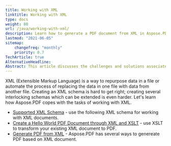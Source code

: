 ```yaml
---
title: Working with XML 
linktitle: Working with XML
type: docs
weight: 80
url: /java/working-with-xml/
description: Learn how to generate a PDF document from XML in Aspose.PDF for Java
lastmod: "2021-06-05"
sitemap:
    changefreq: "monthly"
    priority: 0.7
TechArticle: true 
AlternativeHeadline: 
Abstract: This article discusses the challenges and solutions associated with working with XML, particularly in creating and managing XML schemas. The difficulty of developing accurate and extendable XML schemas is highlighted, and the article explores how Aspose.PDF addresses these issues. Key functionalities of Aspose.PDF include support for specific XML schemas, transforming XML documents into PDF using XSLT, and various methods for generating PDF documents from XML data. The article provides insights into the tools and techniques offered by Aspose.PDF for efficient XML handling and PDF generation.
---
```


XML (Extensible Markup Language) is a way to repurpose data in a file or automate the process of replacing the data in one file with data from another file. Creating an XML schema is hard to get right; creating several interlocking schemas which can be extended is even harder. Let's learn how Aspose.PDF copes with the tasks of working with XML.

- [Supported XML Schema](/pdf/java/supported-xml-schema/) - use the following XML schema for working with XML documents.
- [Create a Hello World PDF Document through XML and XSLT](/pdf/java/create-a-hello-world-pdf-document-through-xml-and-xslt/) - use XSLT to transform your existing XML document to PDF.
- [Generate PDF from XML](/pdf/java/generate-pdf-from-xml) - Aspose.PDF has several ways to genereate PDF based on XML document.

